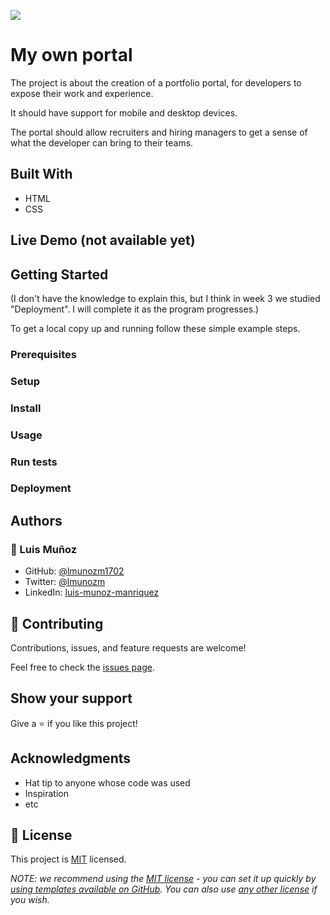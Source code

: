 ![](https://img.shields.io/badge/Microverse-blueviolet)

# My own portal

The project is about the creation of a portfolio portal, for developers to expose their work and experience.

It should have support for mobile and desktop devices.

The portal should allow recruiters and hiring managers to get a sense of what the developer can bring to their teams.

## Built With

- HTML
- CSS

## Live Demo (not available yet)

## Getting Started

(I don't have the knowledge to explain this, but I think in week 3 we studied "Deployment". I will complete it as the program progresses.)

To get a local copy up and running follow these simple example steps.

### Prerequisites

### Setup

### Install

### Usage

### Run tests

### Deployment

## Authors

### 👤 Luis Muñoz

- GitHub: [@lmunozm1702](https://github.com/lmunozm1702)
- Twitter: [@lmunozm](https://twitter.com/lmunozm)
- LinkedIn: [luis-munoz-manriquez](https://www.linkedin.com/in/luis-munoz-manriquez)

## 🤝 Contributing

Contributions, issues, and feature requests are welcome!

Feel free to check the [issues page](../../issues/).

## Show your support

Give a ⭐️ if you like this project!

## Acknowledgments

- Hat tip to anyone whose code was used
- Inspiration
- etc

## 📝 License

This project is [MIT](./LICENSE) licensed.

_NOTE: we recommend using the [MIT license](https://choosealicense.com/licenses/mit/) - you can set it up quickly by [using templates available on GitHub](https://docs.github.com/en/communities/setting-up-your-project-for-healthy-contributions/adding-a-license-to-a-repository). You can also use [any other license](https://choosealicense.com/licenses/) if you wish._
